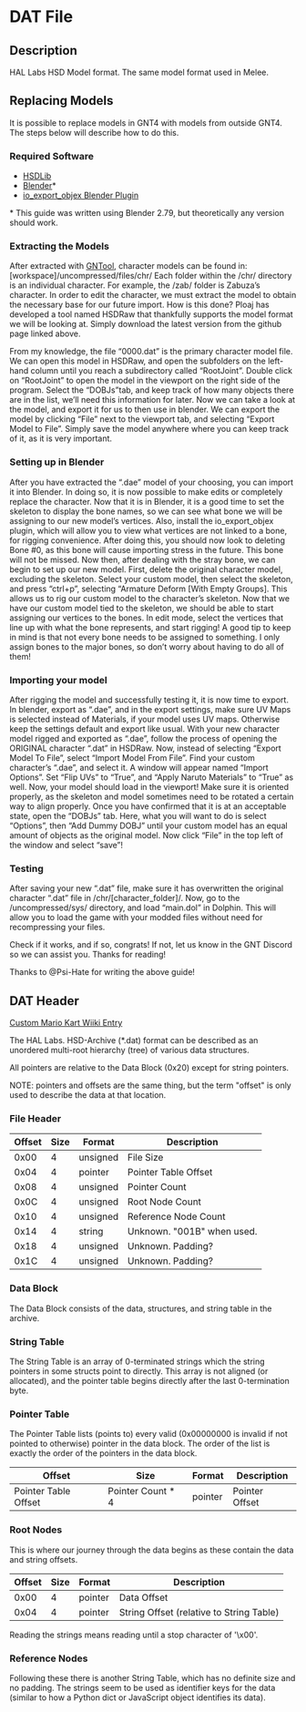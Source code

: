 # DAT File

## Description

HAL Labs HSD Model format. The same model format used in Melee.

## Replacing Models

It is possible to replace models in GNT4 with models from outside GNT4. The steps below will describe how to do this.

### Required Software

* [HSDLib](https://github.com/Ploaj/HSDLib/releases)
* [Blender](https://www.blender.org/download/)*
* [io_export_objex Blender Plugin](https://github.com/CrookedPoe/io_export_objex)

\* This guide was written using Blender 2.79, but theoretically any version should work.

### Extracting the Models

After extracted with [GNTool](https://github.com/NicholasMoser/GNTool), character models can be found in: [workspace]/uncompressed/files/chr/
Each folder within the /chr/ directory is an individual character. For example, the /zab/ folder is Zabuza’s character.
In order to edit the character, we must extract the model to obtain the necessary base for our future import. How is this done? Ploaj has developed a tool named HSDRaw that thankfully supports the model format we will be looking at. Simply download the latest version from the github page linked above.

From my knowledge, the file “0000.dat” is the primary character model file. We can open this model in HSDRaw, and open the subfolders on the left-hand column until you reach a subdirectory called “RootJoint”.
Double click on “RootJoint” to open the model in the viewport on the right side of the program. Select the “DOBJs”tab, and keep track of how many objects there are in the list, we’ll need this information for later. Now we can take a look at the model, and export it for us to then use in blender. We can export the model by clicking “File” next to the viewport tab, and selecting “Export Model to File”. Simply save the model anywhere where you can keep track of it, as it is very important.

### Setting up in Blender

After you have extracted the “.dae” model of your choosing, you can import it into Blender. In doing so, it is now possible to make edits or completely replace the character.
Now that it is in Blender, it is a good time to set the skeleton to display the bone names, so we can see what bone we will be assigning to our new model’s vertices. Also, install the io_export_objex plugin, which will allow you to view what vertices are not linked to a bone, for rigging convenience.
After doing this, you should now look to deleting Bone #0, as this bone will cause importing stress in the future. This bone will not be missed.
Now then, after dealing with the stray bone, we can begin to set up our new model. First, delete the original character model, excluding the skeleton. Select your custom model, then select the skeleton, and press “ctrl+p”, selecting “Armature Deform [With Empty Groups]. This allows us to rig our custom model to the character’s skeleton.
Now that we have our custom model tied to the skeleton, we should be able to start assigning our vertices to the bones. In edit mode, select the vertices that line up with what the bone represents, and start rigging! A good tip to keep in mind is that not every bone needs to be assigned to something. I only assign bones to the major bones, so don’t worry about having to do all of them!

### Importing your model

After rigging the model and successfully testing it, it is now time to export. In blender, export as “.dae”, and in the export settings, make sure UV Maps is selected instead of Materials, if your model uses UV maps. Otherwise keep the settings default and export like usual.
With your new character model rigged and exported as “.dae”, follow the process of opening the ORIGINAL character “.dat” in HSDRaw. Now, instead of selecting “Export Model To File”, select “Import Model From File”. Find your custom character’s “.dae”, and select it. A window will appear named “Import Options”. Set “Flip UVs” to “True”, and “Apply Naruto Materials” to “True” as well. Now, your model should load in the viewport!
Make sure it is oriented properly, as the skeleton and model sometimes need to be rotated a certain way to align properly. Once you have confirmed that it is at an acceptable state, open the “DOBJs” tab. Here, what you will want to do is select “Options”, then “Add Dummy DOBJ” until your custom model has an equal amount of objects as the original model.
Now click “File” in the top left of the window and select “save”!

### Testing

After saving your new “.dat” file, make sure it has overwritten the original character “.dat” file in /chr/[character_folder]/.
Now, go to the /uncompressed/sys/ directory, and load “main.dol” in Dolphin. This will allow you to load the game with your modded files without need for recompressing your files.

Check if it works, and if so, congrats! If not, let us know in the GNT Discord so we can assist you. Thanks for reading!

Thanks to @Psi-Hate for writing the above guide!

## DAT Header

[Custom Mario Kart Wiiki Entry](http://wiki.tockdom.com/wiki/HAL_DAT_(File_Format))

The HAL Labs. HSD-Archive (*.dat) format can be described as an unordered multi-root hierarchy (tree) of various data structures.

All pointers are relative to the Data Block (0x20) except for string pointers.

NOTE: pointers and offsets are the same thing, but the term "offset" is only used to describe the data at that location.

### File Header

| Offset | Size | Format   | Description                |
|--------|------|----------|----------------------------|
| 0x00   | 4    | unsigned | File Size                  |
| 0x04   | 4    | pointer  | Pointer Table Offset       |
| 0x08   | 4    | unsigned | Pointer Count              |
| 0x0C   | 4    | unsigned | Root Node Count            |
| 0x10   | 4    | unsigned | Reference Node Count       |
| 0x14   | 4    | string   | Unknown. "001B" when used. |
| 0x18   | 4    | unsigned | Unknown. Padding?          |
| 0x1C   | 4    | unsigned | Unknown. Padding?          |

### Data Block

The Data Block consists of the data, structures, and string table in the archive.

### String Table

The String Table is an array of 0-terminated strings which the string pointers in some structs point to directly.
This array is not aligned (or allocated), and the pointer table begins directly after the last 0-termination byte.

### Pointer Table

The Pointer Table lists (points to) every valid (0x00000000 is invalid if not pointed to otherwise) pointer in the data block.
The order of the list is exactly the order of the pointers in the data block.

| Offset               | Size              | Format  | Description    |
|----------------------|-------------------|---------|----------------|
| Pointer Table Offset | Pointer Count * 4 | pointer | Pointer Offset |

### Root Nodes

This is where our journey through the data begins as these contain the data and string offsets.

| Offset | Size | Format  | Description                              |
|--------|------|---------|------------------------------------------|
| 0x00   | 4    | pointer | Data Offset                              |
| 0x04   | 4    | pointer | String Offset (relative to String Table) |

Reading the strings means reading until a stop character of '\x00'.

### Reference Nodes

Following these there is another String Table, which has no definite size and no padding.
The strings seem to be used as identifier keys for the data (similar to how a Python dict or JavaScript object identifies its data).

